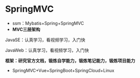 # SpringMVC

- ssm：Mybatis+Spring+SpringMVC
- **MVC三层架构**

JavaSE：认真学习，看视频学习，入门快

JavaWeb：认真学习，看视频学习，入门快

**框架：研究官方文档，锻炼自学能力，锻炼笔记能力，锻炼项目能力**

- SpringMVC+Vue+SpringBoot+SpringCloud+Linux